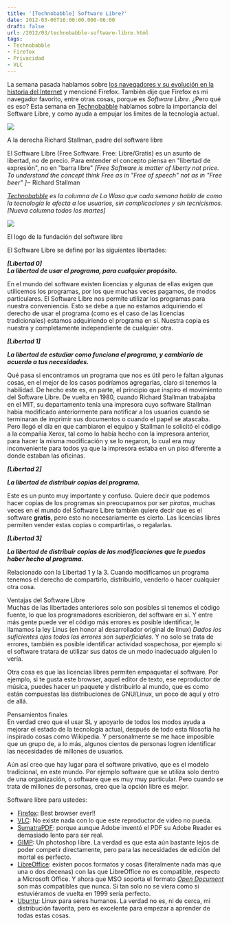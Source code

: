 ```yaml
---
title: '[Technobabble] Software Libre?'
date: 2012-03-06T16:00:00.000-06:00
draft: false
url: /2012/03/technobabble-software-libre.html
tags: 
- Technobabble
- Firefox
- Privacidad
- VLC
---
```


La semana pasada hablamos sobre [los navegadores y su evolución en la historia del Internet](http://www.la-wasa.com/2012/02/breve-historia-de-los-navegadores.html) y mencioné Firefox. También dije que Firefox es mi navegador favorito, entre otras cosas, porque es _Software Libre_. ¿Pero qué es eso? Esta semana en [Technobabble](http://www.la-wasa.com/search/label/Technobabble) hablamos sobre la importancia del Software Libre, y como ayuda a empujar los limites de la tecnología actual.

[![](http://www.linuxstall.com/wp-content/uploads/2012/02/free-software.jpg)](http://www.linuxstall.com/wp-content/uploads/2012/02/free-software.jpg)

A la derecha Richard Stallman, padre del software libre

  

El Software Libre (Free Software. Free: Libre/Gratis) es un asunto de libertad, no de precio. Para entender el concepto piensa en "libertad de expresión", no en "barra libre" _\[Free Software is matter of liberty not price. To understand the concept think Free as in "Free of speech" not as in "Free beer" \]_‒ Richard Stallman

  

_[Technobabble](http://www.la-wasa.com/search/label/Technobabble) es la columna de La Wasa que cada semana habla de como la tecnología le afecta a los usuarios, sin complicaciones y sin tecnicismos. \[Nueva columna todos los martes\]_

  

[![](http://static.fsf.org/nosvn/stickers/fsf.svg)](http://static.fsf.org/nosvn/stickers/fsf.svg)

El logo de la fundación del software libre

  
  
  
El Software Libre se define por las siguientes libertades:  
  

**_\[Libertad 0\]_**  
**_La libertad de usar el programa, para_ _cualquier propósito._**

En el mundo del software existen licencias y algunas de ellas exigen que utilicemos los programas, por los que muchas veces pagamos, de modos particulares. El Software Libre nos permite utilizar los programas para nuestra conveniencia. Esto se debe a que no estamos adquiriendo el derecho de usar el programa (como es el caso de las licencias tradicionales) estamos adquiriendo el programa en sí. Nuestra copia es nuestra y completamente independiente de cualquier otra.

  

**_\[Libertad 1\]_**

**_La libertad de estudiar como funciona el programa, y cambiarlo de acuerdo a tus necesidades._**

Qué pasa si encontramos un programa que nos es útil pero le faltan algunas cosas, en el mejor de los casos podríamos agregarlas, claro si tenemos la habilidad. De hecho este es, en parte, el principio que inspiro el movimiento del Software Libre. De vuelta en 1980, cuando Richard Stallman trabajaba en el MIT, su departamento tenía una impresora cuyo software Stallman había modificado anteriormente para notificar a los usuarios cuando se terminaran de imprimir sus documentos o cuando el papel se atascaba. Pero llegó el día en que cambiaron el equipo y Stallman le solicitó el código a la compañía Xerox, tal como lo había hecho con la impresora anterior, para hacer la misma modificación y se lo negaron, lo cual era muy inconveniente para todos ya que la impresora estaba en un piso diferente a donde estaban las oficinas.

  

**_\[Libertad 2\]_**

**_La libertad de distribuir copias del programa._**

Este es un punto muy importante y confuso. Quiere decir que podemos hacer copias de los programas sin preocuparnos por _ser piratas_, muchas veces en el mundo del Software Libre también quiere decir que es el software **gratis**, pero esto no necesariamente es cierto. Las licencias libres permiten vender estas copias o compartirlas, o regalarlas.

  

**_\[Libertad 3\]_**

**_La libertad de distribuir copias de las modificaciones que le puedas haber hecho al programa._**

Relacionado con la Libertad 1 y la 3. Cuando modificamos un programa tenemos el derecho de compartirlo, distribuirlo, venderlo o hacer cualquier otra cosa.  
  
Ventajas del Software Libre  
Muchas de las libertades anteriores solo son posibles si tenemos el código fuente, lo que los programadores escribieron, del software en sí. Y entre más gente puede ver el código más errores es posible identificar, le llamamos la ley Linus (en honor al desarrollador original de linux) _Dados los suficientes ojos todos los errores son superficiales._ Y no solo se trata de errores, también es posible identificar actividad sospechosa, por ejemplo si el software tratara de utilizar sus datos de un modo inadecuado alguien lo vería.  
  
Otra cosa es que las licencias libres permiten empaquetar el software. Por ejemplo, si te gusta este browser, aquel editor de texto, ese reproductor de música, puedes hacer un paquete y distribuirlo al mundo, que es como están compuestas las distribuciones de GNU/Linux, un poco de aquí y otro de allá.  
  
Pensamientos finales  
En verdad creo que el usar SL y apoyarlo de todos los modos ayuda a  mejorar el estado de la tecnología actual, después de todo esta filosofía ha inspirado cosas como Wikipedia. Y personalmente se me hace imposible que un grupo de, a lo más, algunos cientos de personas logren identificar las necesidades de millones de usuarios.  
  
Aún así creo que hay lugar para el software privativo, que es el modelo tradicional, en este mundo. Por ejemplo software que se utiliza solo dentro de una organización, o software que es muy muy particular. Pero cuando se trata de millones de personas, creo que la opción libre es mejor.  
  
Software libre para ustedes:  

*   [Firefox](http://www.mozilla.org/en-US/firefox/fx/): Best browser ever!!
*   [VLC](http://www.videolan.org/vlc/): No existe nada con lo que este reproductor de video no pueda.
*   [SumatraPDF](http://blog.kowalczyk.info/software/sumatrapdf/free-pdf-reader.html): porque aunque Adobe inventó el PDF su Adobe Reader es demasiado lento para ser real.
*   [GIMP](http://www.gimp.org/): Un photoshop libre. La verdad es que esta aún bastante lejos de poder competir directamente, pero para las necesidades de edición del mortal es perfecto.
*   [LibreOffice](http://www.libreoffice.org/): existen pocos formatos y cosas (literalmente nada más que una o dos decenas) con las que LibreOffice no es compatible, respecto a Microsoft Office. Y ahora que MSO soporta el formato [_Open Document_](http://en.wikipedia.org/wiki/Open_Document) son más compatibles que nunca. Si tan solo no se viera como si estuviéramos de vuelta en 1999 sería perfecto.
*   [Ubuntu](http://www.ubuntu.com/): Linux para seres humanos. La verdad no es, ni de cerca, mi distribución favorita, pero es excelente para empezar a aprender de todas estas cosas.